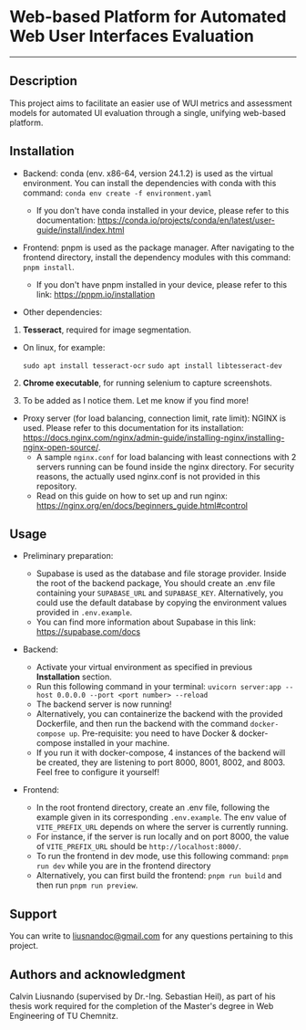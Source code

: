 # Web-based Platform for Automated Web User Interfaces Evaluation

***

## Description
This project aims to facilitate an easier use of WUI metrics and assessment models for automated UI evaluation through a single, unifying web-based platform.

## Installation
* Backend: conda (env. x86-64, version 24.1.2) is used as the virtual environment. You can install the dependencies with conda with this command:
`conda env create -f environment.yaml`
  * If you don't have conda installed in your device, please refer to this documentation: https://conda.io/projects/conda/en/latest/user-guide/install/index.html


* Frontend: pnpm is used as the package manager. After navigating to the frontend directory, install the dependency modules with this command:
`pnpm install`. 
  * If you don't have pnpm installed in your device, please refer to this link: https://pnpm.io/installation


* Other dependencies: 
1. **Tesseract**, required for image segmentation.
  * On linux, for example: 

    `sudo apt install tesseract-ocr`
    `sudo apt install libtesseract-dev`

2. **Chrome executable**, for running selenium to capture screenshots.


3. To be added as I notice them. Let me know if you find more!

* Proxy server (for load balancing, connection limit, rate limit): NGINX is used. Please refer to this documentation for its installation: https://docs.nginx.com/nginx/admin-guide/installing-nginx/installing-nginx-open-source/.
  * A sample `nginx.conf` for load balancing with least connections with 2 servers running can be found inside the nginx directory. For security reasons, the actually used nginx.conf is not provided in this repository.
  * Read on this guide on how to set up and run nginx: https://nginx.org/en/docs/beginners_guide.html#control

## Usage
* Preliminary preparation: 
  * Supabase is used as the database and file storage provider. Inside the root of the backend package, You should create an .env file containing your `SUPABASE_URL` and `SUPABASE_KEY`. Alternatively, you could use the default database by copying the environment values provided in `.env.example`.
  * You can find more information about Supabase in this link: https://supabase.com/docs

* Backend:
  * Activate your virtual environment as specified in previous <b>Installation</b> section.
  * Run this following command in your terminal: `uvicorn server:app --host 0.0.0.0 --port <port number> --reload`
  * The backend server is now running!
  * Alternatively, you can containerize the backend with the provided Dockerfile, and then run the backend with the command `docker-compose up`. Pre-requisite: you need to have Docker & docker-compose installed in your machine.
  * If you run it with docker-compose, 4 instances of the backend will be created, they are listening to port 8000, 8001, 8002, and 8003. Feel free to configure it yourself!

* Frontend:
  * In the root frontend directory, create an .env file, following the example given in its corresponding `.env.example`. The env value of `VITE_PREFIX_URL` depends on where the server is currently running.
  * For instance, if the server is run locally and on port 8000, the value of `VITE_PREFIX_URL` should be `http://localhost:8000/`.
  * To run the frontend in dev mode, use this following command: `pnpm run dev` while you are in the frontend directory
  * Alternatively, you can first build the frontend: `pnpm run build` and then run `pnpm run preview`.

## Support
You can write to liusnandoc@gmail.com for any questions pertaining to this project.

## Authors and acknowledgment
Calvin Liusnando (supervised by Dr.-Ing. Sebastian Heil), as part of his thesis work required for the completion of the Master's degree in Web Engineering of TU Chemnitz. 

